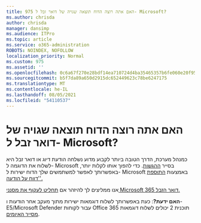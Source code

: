```yaml
---
title: 975 האם אתה רוצה הדוח תוצאה שגויה של דואר זבל ל- Microsoft?
ms.author: chrisda
author: chrisda
manager: dansimp
ms.audience: ITPro
ms.topic: article
ms.service: o365-administration
ROBOTS: NOINDEX, NOFOLLOW
localization_priority: Normal
ms.custom: 975
ms.assetid: ''
ms.openlocfilehash: 0c6a67f270e28bdf14ea710724d4ba35465357b6fe060e20f955f7df03c663e5
ms.sourcegitcommit: b5f7da89a650d2915dc652449623c78be6247175
ms.translationtype: MT
ms.contentlocale: he-IL
ms.lasthandoff: 08/05/2021
ms.locfileid: "54110537"
---
```

# <a name="would-you-like-to-report-a-spam-false-positive-to-microsoft"></a>האם אתה רוצה הדוח תוצאה שגויה של דואר זבל ל- Microsoft?

כמנהל מערכת, הדרך הטובה ביותר לקבוע מדוע נשלחה הודעת דיוג או דואר זבל היא לשלוח את הדוגמה ל- Microsoft בסייר [ההגשות](https://protection.office.com/reportsubmission). כדי להפוך אותו לקלות יותר, באפשרותך לאפשר למשתמשים שלך הדוח ישירות ל- Microsoft באמצעות [התוספת 'דווח על הודעה'.](https://appsource.microsoft.com/product/office/WA104381180?src=office&tab=Overview)

אנו ממליצים לך להיזהר אם [תחליט לעקוף את מסנני Microsoft 365 דואר הזבל.](/exchange/troubleshoot/antispam/cautions-against-bypassing-spam-filters)

**האם ידעת?**: כעת באפשרותך לשלוח [](https://protection.office.com/messagetrace) דוגמאות ישירות מתוך מעקב אחר הודעות ו- E5/Microsoft Defender עבור לקוחות Office 365 תוכנית 2 יכולים לשלוח דוגמאות [מסייר האיומים](/microsoft-365/security/office-365-security/threat-explorer).
